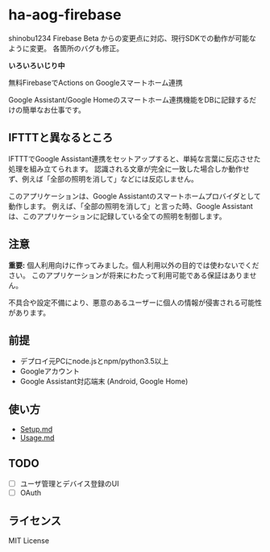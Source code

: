 # ha-aog-firebase

shinobu1234
Firebase Beta からの変更点に対応、現行SDKでの動作が可能なように変更。
各箇所のバグも修正。

**いろいろいじり中**

無料FirebaseでActions on Googleスマートホーム連携

Google Assistant/Google Homeのスマートホーム連携機能をDBに記録するだけの簡単なお仕事です。

## IFTTTと異なるところ
IFTTTでGoogle Assistant連携をセットアップすると、単純な言葉に反応させた処理を組み立てられます。
認識される文章が完全に一致した場合しか動作せず、例えば「全部の照明を消して」などには反応しません。

このアプリケーションは、Google Assistantのスマートホームプロバイダとして動作します。
例えば、「全部の照明を消して」と言った時、Google Assistantは、このアプリケーションに記録している全ての照明を制御します。

## 注意
**重要:** 個人利用向けに作ってみました。個人利用以外の目的では使わないでください。
このアプリケーションが将来にわたって利用可能である保証はありません。

不具合や設定不備により、悪意のあるユーザーに個人の情報が侵害される可能性があります。

## 前提
- デプロイ元PCにnode.jsとnpm/python3.5以上
- Googleアカウント
- Google Assistant対応端末 (Android, Google Home)

## 使い方
- [Setup.md](Setup.md)
- [Usage.md](Usage.md)

## TODO
- [ ] ユーザ管理とデバイス登録のUI
- [ ] OAuth

## ライセンス
MIT License

